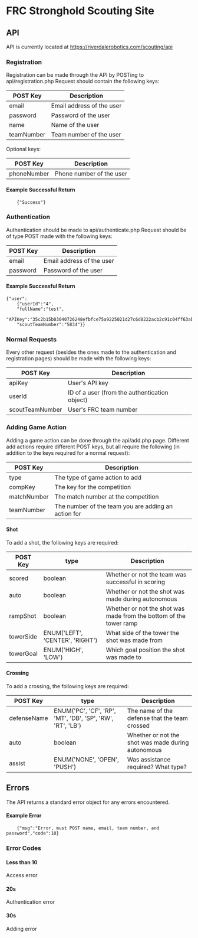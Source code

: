 # FRC Stronghold Scouting Site

## API
API is currently located at https://riverdalerobotics.com/scouting/api

### Registration
Registration can be made through the API by POSTing to api/registration.php
Request should contain the following keys:

| POST Key   | Description               |
|------------|---------------------------|
| email      | Email address of the user |
| password   | Password of the user      |
| name       | Name of the user          |
| teamNumber | Team number of the user   |

Optional keys:

| POST Key         | Description               |
|------------------|---------------------------|
| phoneNumber      | Phone number of the user  |

#### Example Successful Return
```
    {"Success"}
```

### Authentication
Authentication should be made to api/authenticate.php
Request should be of type POST made with the following keys:

| POST Key | Description               |
|----------|---------------------------|
| email    | Email address of the user |
| password | Password of the user      |

#### Example Successful Return

``` 
{"user":
    {"userId":"4",
    "fullName":"test",
    "APIKey":"35c2b15b03040726248efbfce75a9225021d27c6d8222acb2c91c04ff63ab78a9b5d0e2933a65bc493482801163ba56966406fb8dc4e99d26fea0e4077a48855",
    "scoutTeamNumber":"5834"}}
```

### Normal Requests
Every other request (besides the ones made to the authentication and registration pages) should be made with the following keys:

| POST Key        | Description                                   |
|-----------------|-----------------------------------------------|
| apiKey          | User's API key                                |
| userId          | ID of a user (from the authentication object) |
| scoutTeamNumber | User's FRC team number                        |

### Adding Game Action
Adding a game action can be done through the api/add.php page. 
Different add actions require different POST keys, but all require the following (in addition to the keys required for a normal request):
 
| POST Key        | Description                                         |
|-----------------|-----------------------------------------------------|
| type            | The type of game action to add                      |
| compKey         | The key for the competition                         |
| matchNumber     | The match number at the competition                 |
| teamNumber      | The number of the team you are adding an action for |

#### Shot
To add a shot, the following keys are required:

| POST Key        | type                            |Description                                                         |
|-----------------|---------------------------------|--------------------------------------------------------------------|
| scored          | boolean                         | Whether or not the team was successful in scoring                  |
| auto            | boolean                         | Whether or not the shot was made during autonomous                 |
| rampShot        | boolean                         | Whether or not the shot was made from the bottom of the tower ramp |
| towerSide       | ENUM('LEFT', 'CENTER', 'RIGHT') | What side of the tower the shot was made from                      |
| towerGoal       | ENUM('HIGH', 'LOW')             | Which goal position the shot was made to                           |

#### Crossing
To add a crossing, the following keys are required:

| POST Key        | type                                                       |Description                                                         |
|-----------------|------------------------------------------------------------|--------------------------------------------------------------------|
| defenseName     | ENUM('PC', 'CF', 'RP', 'MT', 'DB', 'SP', 'RW', 'RT', 'LB') | The name of the defense that the team crossed                      |
| auto            | boolean                                                    | Whether or not the shot was made during autonomous                 |
| assist          | ENUM('NONE', 'OPEN', 'PUSH')                               | Was assistance required? What type?                                |

## Errors
The API returns a standard error object for any errors encountered.

#### Example Error
```
    {"msg":"Error, must POST name, email, team number, and password","code":10}
```

### Error Codes
#### Less than 10
Access error
#### 20s 
Authentication error
#### 30s
Adding error
